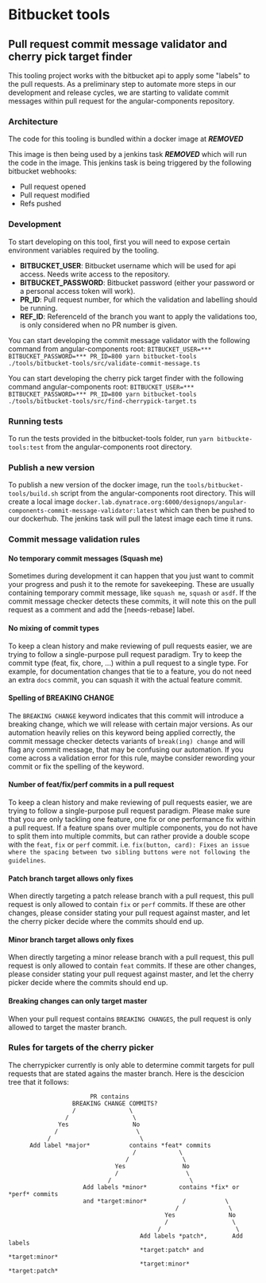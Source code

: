 # Bitbucket tools

## Pull request commit message validator and cherry pick target finder

This tooling project works with the bitbucket api to apply some "labels" to the
pull requests. As a preliminary step to automate more steps in our development
and release cycles, we are starting to validate commit messages within pull
request for the angular-components repository.

### Architecture

The code for this tooling is bundled within a docker image at
***REMOVED***

This image is then being used by a jenkins task
***REMOVED***
which will run the code in the image. This jenkins task is being triggered by
the following bitbucket webhooks:

- Pull request opened
- Pull request modified
- Refs pushed

### Development

To start developing on this tool, first you will need to expose certain
environment variables required by the tooling.

- **BITBUCKET_USER**: Bitbucket username which will be used for api access.
  Needs write access to the repository.
- **BITBUCKET_PASSWORD**: Bitbucket password (either your password or a personal
  access token will work).
- **PR_ID**: Pull request number, for which the validation and labelling should
  be running.
- **REF_ID**: ReferenceId of the branch you want to apply the validations too,
  is only considered when no PR number is given.

You can start developing the commit message validator with the following command
from angular-components root:
`BITBUCKET_USER=*** BITBUCKET_PASSWORD=*** PR_ID=800 yarn bitbucket-tools ./tools/bitbucket-tools/src/validate-commit-message.ts`

You can start developing the cherry pick target finder with the following
command angular-components root:
`BITBUCKET_USER=*** BITBUCKET_PASSWORD=*** PR_ID=800 yarn bitbucket-tools ./tools/bitbucket-tools/src/find-cherrypick-target.ts`

### Running tests

To run the tests provided in the bitbucket-tools folder, run
`yarn bitbuckte-tools:test` from the angular-components root directory.

### Publish a new version

To publish a new version of the docker image, run the
`tools/bitbucket-tools/build.sh` script from the angular-components root
directory. This will create a local image
`docker.lab.dynatrace.org:6000/designops/angular-components-commit-message-validator:latest`
which can then be pushed to our dockerhub. The jenkins task will pull the latest
image each time it runs.

### Commit message validation rules

#### No temporary commit messages (Squash me)

Sometimes during development it can happen that you just want to commit your
progress and push it to the remote for savekeeping. These are usually containing
temporary commit message, like `squash me`, `squash` or `asdf`. If the commit
message checker detects these commits, it will note this on the pull request as
a comment and add the [needs-rebase] label.

#### No mixing of commit types

To keep a clean history and make reviewing of pull requests easier, we are
trying to follow a single-purpose pull request paradigm. Try to keep the commit
type (feat, fix, chore, ...) within a pull request to a single type. For
example, for documentation changes that tie to a feature, you do not need an
extra `docs` commit, you can squash it with the actual feature commit.

#### Spelling of BREAKING CHANGE

The `BREAKING CHANGE` keyword indicates that this commit will introduce a
breaking change, which we will release with certain major versions. As our
automation heavily relies on this keyword being applied correctly, the commit
message checker detects variants of `break(ing) change` and will flag any commit
message, that may be confusing our automation. If you come across a validation
error for this rule, maybe consider rewording your commit or fix the spelling of
the keyword.

#### Number of feat/fix/perf commits in a pull request

To keep a clean history and make reviewing of pull requests easier, we are
trying to follow a single-purpose pull request paradigm. Please make sure that
you are only tackling one feature, one fix or one performance fix within a pull
request. If a feature spans over multiple components, you do not have to split
them into multiple commits, but can rather provide a double scope with the
`feat`, `fix` or `perf` commit. i.e.
`fix(button, card): Fixes an issue where the spacing between two sibling buttons were not following the guidelines`.

#### Patch branch target allows only fixes

When directly targeting a patch release branch with a pull request, this pull
request is only allowed to contain `fix` or `perf` commits. If these are other
changes, please consider stating your pull request against master, and let the
cherry picker decide where the commits should end up.

#### Minor branch target allows only fixes

When directly targeting a minor release branch with a pull request, this pull
request is only allowed to contain `feat` commits. If these are other changes,
please consider stating your pull request against master, and let the cherry
picker decide where the commits should end up.

#### Breaking changes can only target master

When your pull request contains `BREAKING CHANGES`, the pull request is only
allowed to target the master branch.

### Rules for targets of the cherry picker

The cherrypicker currently is only able to determine commit targets for pull
requests that are stated agains the master branch. Here is the descicion tree
that it follows:

```
                       PR contains
                  BREAKING CHANGE COMMITS?
                  /               \
                /                  \
              Yes                  No
             /                      \
           /                         \
      Add label *major*           contains *feat* commits
                                   /            \
                                 /               \
                              Yes                No
                              /                   \
                            /                      \
                     Add labels *minor*         contains *fix* or *perf* commits
                     and *target:minor*          /           \
                                               /              \
                                            Yes               No
                                            /                  \
                                          /                     \
                                     Add labels *patch*,       Add labels
                                     *target:patch* and        *target:minor*
                                     *target:minor*            *target:patch*
```
